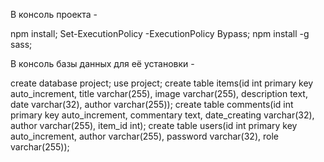 В консоль проекта - 

npm install;
Set-ExecutionPolicy -ExecutionPolicy Bypass;
npm install -g sass;

В консоль базы данных для её установки - 

create database project;
use project;
create table items(id int primary key auto_increment, title varchar(255), image varchar(255), description text, date varchar(32), author varchar(255));
create table comments(id int primary key auto_increment, commentary text, date_creating varchar(32), author varchar(255), item_id int);
create table users(id int primary key auto_increment, author varchar(255), password varchar(32), role varchar(255));
